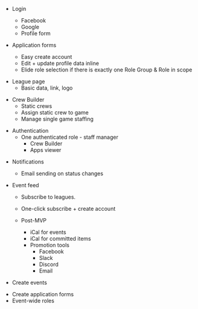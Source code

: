 - Login
  - Facebook
  - Google
  - Profile form

- Application forms
  - Easy create account
  + Edit + update profile data inline
  - Elide role selection if there is exactly one Role Group & Role in scope

+ League page
  + Basic data, link, logo

- Crew Builder
  - Static crews
  - Assign static crew to game
  - Manage single game staffing

+ Authentication
  + One authenticated role - staff manager
    + Crew Builder
    + Apps viewer

- Notifications
  - Email sending on status changes

- Event feed
  - Subscribe to leagues.
  - One-click subscribe + create account

  - Post-MVP
    - iCal for events
    - iCal for committed items
    - Promotion tools
      - Facebook
      - Slack
      - Discord
      - Email

+ Create events
- Create application forms
- Event-wide roles
